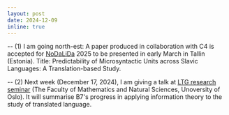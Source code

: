 ```yaml
---
layout: post
date: 2024-12-09
inline: true
---
```


-- (1) I am going north-est: A paper produced in collaboration with C4 is accepted for <a href="https://www.nodalida-bhlt2025.eu/" target="blank">NoDaLiDa</a> 2025 to be presented in early March in Tallin (Estonia).
Title: Predictability of Microsyntactic Units across Slavic Languages: A Translation-based Study.

-- (2) Next week (December 17, 2024), I am giving a talk at <a href="https://www.mn.uio.no/ifi/english/research/groups/ltg/research-seminar/" target="blank">LTG research seminar</a> (The Faculty of Mathematics and Natural Sciences, Unoversity of Oslo).
It will summarise B7's progress in applying information theory to the study of translated language.